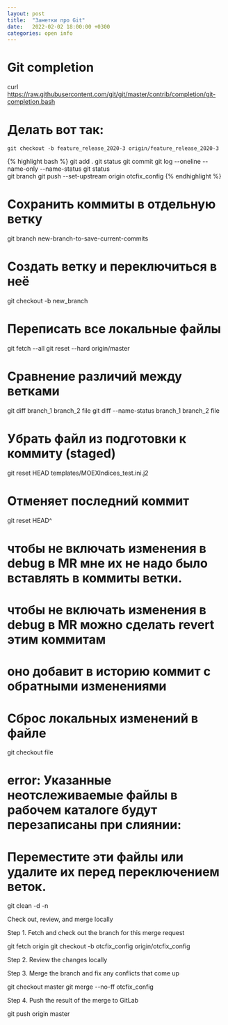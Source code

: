 ```yaml
---
layout: post
title:  "Заметки про Git"
date:   2022-02-02 18:00:00 +0300
categories: open info
---
```


# Git completion

  curl https://raw.githubusercontent.com/git/git/master/contrib/completion/git-completion.bash

# Делать вот так:

	git checkout -b feature_release_2020-3 origin/feature_release_2020-3

{% highlight bash %}
git add .
git status
git commit
git log --oneline --name-only --name-status 
git status	
git branch
git push --set-upstream origin otcfix_config
{% endhighlight %}

# Сохранить коммиты в отдельную ветку
git branch new-branch-to-save-current-commits

# Создать ветку и переключиться в неё

  git checkout -b new_branch

# Переписать все локальные файлы
git fetch --all 
git reset --hard origin/master

# Сравнение различий между ветками

  git diff branch_1 branch_2 file
  git diff --name-status branch_1 branch_2 file

# Убрать файл из подготовки к коммиту (staged)
git reset HEAD templates/MOEXIndices_test.ini.j2

# Отменяет последний коммит
git reset HEAD^

# чтобы не включать изменения в debug в MR мне их не надо было вставлять в коммиты ветки. 
# чтобы не включать изменения в debug в MR можно сделать revert этим коммитам
# оно добавит в историю коммит с обратными изменениями

# Сброс локальных изменений в файле
git checkout file

# error: Указанные неотслеживаемые файлы в рабочем каталоге будут перезаписаны при слиянии:
# Переместите эти файлы или удалите их перед переключением веток.
git clean -d -n

Check out, review, and merge locally

Step 1. Fetch and check out the branch for this merge request

git fetch origin
git checkout -b otcfix_config origin/otcfix_config

Step 2. Review the changes locally

Step 3. Merge the branch and fix any conflicts that come up

git checkout master
git merge --no-ff otcfix_config

Step 4. Push the result of the merge to GitLab

git push origin master



